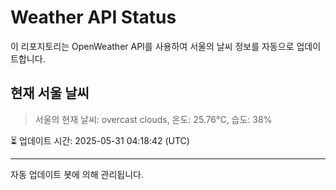 
# Weather API Status

이 리포지토리는 OpenWeather API를 사용하여 서울의 날씨 정보를 자동으로 업데이트합니다.

## 현재 서울 날씨
> 서울의 현재 날씨: overcast clouds, 온도: 25.76°C, 습도: 38%

⏳ 업데이트 시간: 2025-05-31 04:18:42 (UTC)

---
자동 업데이트 봇에 의해 관리됩니다.
